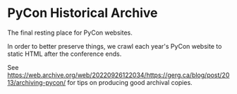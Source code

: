 PyCon Historical Archive
========================

The final resting place for PyCon websites.

In order to better preserve things, we crawl each year's PyCon website to static HTML after the conference ends.

See https://web.archive.org/web/20220926122034/https://gerg.ca/blog/post/2013/archiving-pycon/ 
for tips on producing good archival copies.
